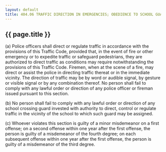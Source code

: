 ---
layout: default 
title: 404.06 TRAFFIC DIRECTION IN EMERGENCIES; OBEDIENCE TO SCHOOL GUARD.---

{{ page.title }}
----------------

​(a) Police officers shall direct or regulate traffic in accordance with
the provisions of this Traffic Code, provided that, in the event of fire
or other emergency or to expedite traffic or safeguard pedestrians, they
are authorized to direct traffic as conditions may require
notwithstanding the provisions of this Traffic Code. Firemen, when at
the scene of a fire, may direct or assist the police in directing
traffic thereat or in the immediate vicinity. The direction of traffic
may be by word or audible signal, by gesture or visible signal or by any
combination thereof. No person shall fail to comply with any lawful
order or direction of any police officer or fireman issued pursuant to
this section.

​(b) No person shall fail to comply with any lawful order or direction
of any school crossing guard invested with authority to direct, control
or regulate traffic in the vicinity of the school to which such guard
may be assigned.

​(c) Whoever violates this section is guilty of a minor misdemeanor on a
first offense; on a second offense within one year after the first
offense, the person is guilty of a misdemeanor of the fourth degree; on
each subsequent offense within one year after the first offense, the
person is guilty of a misdemeanor of the third degree.
